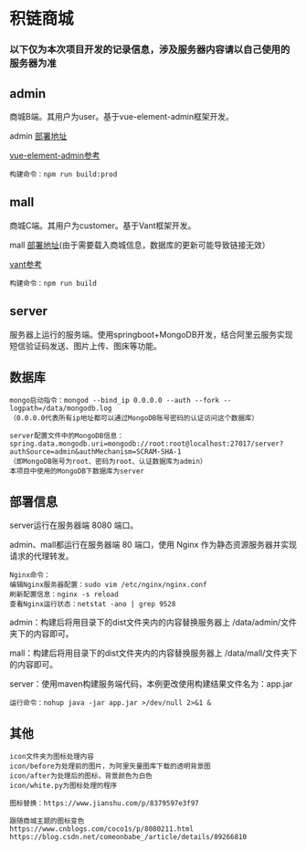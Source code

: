 # 积链商城
### 以下仅为本次项目开发的记录信息，涉及服务器内容请以自己使用的服务器为准


## admin
商城B端。其用户为user。基于vue-element-admin框架开发。

admin [部署地址](http://www.pointxmall.com/admin/)

[vue-element-admin参考](https://panjiachen.github.io/vue-element-admin-site/zh/)

```
构建命令：npm run build:prod
```

## mall
商城C端。其用户为customer。基于Vant框架开发。

mall [部署地址](http://www.pointxmall.com/mall/#/index?mallID=5e5fb17d3d02f55f08e25f12)(由于需要载入商城信息，数据库的更新可能导致链接无效）

[vant参考](https://youzan.github.io/vant/#/zh-CN/)

```
构建命令：npm run build
```

## server
服务器上运行的服务端。使用springboot+MongoDB开发，结合阿里云服务实现短信验证码发送、图片上传、图床等功能。

## 数据库
```
mongo启动指令：mongod --bind_ip 0.0.0.0 --auth --fork --logpath=/data/mongodb.log 
（0.0.0.0代表所有ip地址都可以通过MongoDB账号密码的认证访问这个数据库）

server配置文件中的MongoDB信息：spring.data.mongodb.uri=mongodb://root:root@localhost:27017/server?authSource=admin&authMechanism=SCRAM-SHA-1
（即MongoDB账号为root、密码为root、认证数据库为admin）
本项目中使用的MongoDB下数据库为server
```

## 部署信息
server运行在服务器端 8080 端口。

admin、mall都运行在服务器端 80 端口，使用 Nginx 作为静态资源服务器并实现请求的代理转发。

```
Nginx命令：
编辑Nginx服务器配置：sudo vim /etc/nginx/nginx.conf
刷新配置信息：nginx -s reload
查看Nginx运行状态：netstat -ano | grep 9528
```

admin：构建后将用目录下的dist文件夹内的内容替换服务器上 /data/admin/文件夹下的内容即可。

mall：构建后将用目录下的dist文件夹内的内容替换服务器上 /data/mall/文件夹下的内容即可。

server：使用maven构建服务端代码，本例更改使用构建结果文件名为：app.jar
```
运行命令：nohup java -jar app.jar >/dev/null 2>&1 &
```

## 其他
```
icon文件夹为图标处理内容
icon/before为处理前的图片，为阿里矢量图库下载的透明背景图
icon/after为处理后的图标，背景颜色为白色
icon/white.py为图标处理的程序

图标替换：https://www.jianshu.com/p/8379597e3f97

跟随商城主题的图标变色
https://www.cnblogs.com/coco1s/p/8080211.html
https://blog.csdn.net/comeonbabe_/article/details/89266810
```